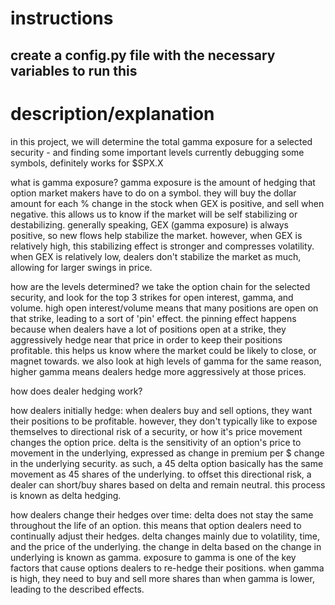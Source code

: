 # instructions
## create a config.py file with the necessary variables to run this

# description/explanation
in this project, we will determine the total gamma exposure for a selected security - and finding some important levels
currently debugging some symbols, definitely works for $SPX.X

what is gamma exposure?
gamma exposure is the amount of hedging that option market makers have to do on a symbol.
they will buy the dollar amount for each % change in the stock when GEX is positive, and sell when negative.
this allows us to know if the market will be self stabilizing or destabilizing.
generally speaking, GEX (gamma exposure) is always positive, so new flows help stabilize the market.
however, when GEX is relatively high, this stabilizing effect is stronger and compresses volatility.
when GEX is relatively low, dealers don't stabilize the market as much, allowing for larger swings in price.

how are the levels determined?
we take the option chain for the selected security, and look for the top 3 strikes for open interest, gamma, and volume.
high open interest/volume means that many positions are open on that strike, leading to a sort of 'pin' effect.
the pinning effect happens because when dealers have a lot of positions open at a strike, they aggressively hedge near
that price in order to keep their positions profitable.
this helps us know where the market could be likely to close, or magnet towards.
we also look at high levels of gamma for the same reason, higher gamma means dealers hedge more aggressively at those
prices.

how does dealer hedging work?

how dealers initially hedge:
when dealers buy and sell options, they want their positions to be profitable.
however, they don't typically like to expose themselves to directional risk of a security, or how it's price movement
changes the option price.
delta is the sensitivity of an option's price to movement in the underlying, expressed as change in premium per $ change
in the underlying security.
as such, a 45 delta option basically has the same movement as 45 shares of the underlying.
to offset this directional risk, a dealer can short/buy shares based on delta and remain neutral.
this process is known as delta hedging.

how dealers change their hedges over time:
delta does not stay the same throughout the life of an option.
this means that option dealers need to continually adjust their hedges.
delta changes mainly due to volatility, time, and the price of the underlying.
the change in delta based on the change in underlying is known as gamma.
exposure to gamma is one of the key factors that cause options dealers to re-hedge their positions.
when gamma is high, they need to buy and sell more shares than when gamma is lower, leading to the described effects.



